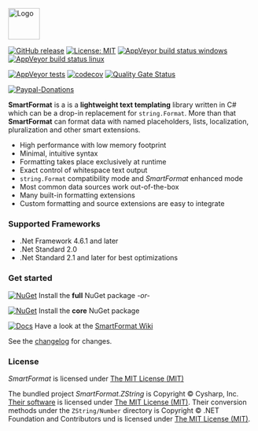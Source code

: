 <img src="https://raw.githubusercontent.com/scottrippey/SmartFormat.NET/main/SmartFormat_64x64.png" width="64" alt="Logo">

[![GitHub release](https://img.shields.io/github/release/axuno/smartformat.net.svg)](https://github.com/axuno/SmartFormat.Net/releases/latest)
[![License: MIT](https://img.shields.io/badge/License-MIT-brightgreen.svg)](https://github.com/axuno/SmartFormat.Net/blob/main/License.txt)
[![AppVeyor build status windows](https://img.shields.io/appveyor/job/build/axuno/smartformat/windows/version/v3.0?label=windows%20build)](https://ci.appveyor.com/project/axuno/smartformat/branch/version/v3.0)
[![AppVeyor build status linux](https://img.shields.io/appveyor/job/build/axuno/smartformat/linux/version/v3.0?label=linux%20build)](https://ci.appveyor.com/project/axuno/smartformat/branch/version/v3.0)

[![AppVeyor tests](https://img.shields.io/appveyor/tests/axuno/SmartFormat.svg)](https://ci.appveyor.com/project/axuno/SmartFormat/branch/main/tests)
[![codecov](https://codecov.io/gh/axuno/SmartFormat/branch/main/graph/badge.svg)](https://codecov.io/gh/axuno/SmartFormat)
[![Quality Gate Status](https://sonarcloud.io/api/project_badges/measure?project=axuno_SmartFormat&metric=alert_status)](https://sonarcloud.io/summary/new_code?id=axuno_SmartFormat)

[![Paypal-Donations](https://img.shields.io/badge/Donate-PayPal-important.svg?style=flat-square)](https://www.paypal.com/donate?hosted_button_id=KSC3LRAR26AHN)

**SmartFormat** is a is a **lightweight text templating** library written in C# which can be a drop-in replacement for `string.Format`. More than that **SmartFormat** can format data with named placeholders, lists, localization, pluralization and other smart extensions.

* High performance with low memory footprint
* Minimal, intuitive syntax
* Formatting takes place exclusively at runtime
* Exact control of whitespace text output
* `string.Format` compatibility mode and *SmartFormat* enhanced mode
* Most common data sources work out-of-the-box
* Many built-in formatting extensions
* Custom formatting and source extensions are easy to integrate

### Supported Frameworks
* .Net Framework 4.6.1 and later
* .Net Standard 2.0
* .Net Standard 2.1 and later for best optimizations
 
### Get started
[![NuGet](https://img.shields.io/nuget/v/SmartFormat.svg)](https://www.nuget.org/packages/SmartFormat.Net/) Install the **full** NuGet package *-or-*

[![NuGet](https://img.shields.io/nuget/v/SmartFormat.svg)](https://www.nuget.org/packages/SmartFormat/) Install the **core** NuGet package

[![Docs](https://img.shields.io/badge/docs-up%20to%20date-brightgreen.svg)](https://github.com/axuno/SmartFormat/wiki)
Have a look at the [SmartFormat Wiki](https://github.com/axuno/SmartFormat/wiki)

See the [changelog](CHANGES.md) for changes.

### License

*SmartFormat* is licensed under [The MIT License (MIT)](LICENSE.md)

The bundled project *SmartFormat.ZString* is Copyright © Cysharp, Inc. [Their software](https://github.com/Cysharp/ZString) 
is licensed under [The MIT License (MIT)](src/SmartFormat.ZString/repo/LICENSE). 
Their conversion methods under the `ZString/Number` directory 
is Copyright © .NET Foundation and Contributors und is licensed
under [The MIT License (MIT)](https://github.com/dotnet/runtime/blob/master/LICENSE.TXT).

